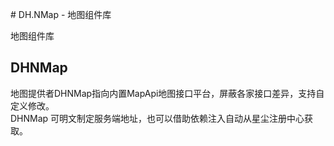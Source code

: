 ﻿﻿# DH.NMap - 地图组件库

地图组件库  

## DHNMap
地图提供者DHNMap指向内置MapApi地图接口平台，屏蔽各家接口差异，支持自定义修改。  
DHNMap 可明文制定服务端地址，也可以借助依赖注入自动从星尘注册中心获取。  